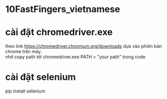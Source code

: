 # 10FastFingers_vietnamese
# cài đặt chromedriver.exe 
theo link https://chromedriver.chromium.org/downloads dựa vào phiên bản chrome trên máy.<br>
nhớ copy path tới chromedriver.exe PATH = "your path" trong code
# cài đặt selenium
pip install selenium
